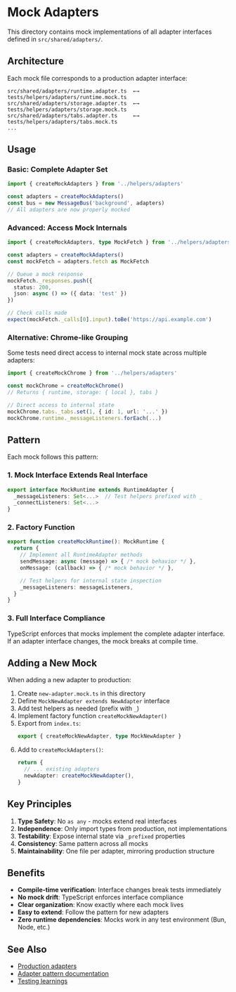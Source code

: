 # Mock Adapters

This directory contains mock implementations of all adapter interfaces defined in `src/shared/adapters/`.

## Architecture

Each mock file corresponds to a production adapter interface:

```
src/shared/adapters/runtime.adapter.ts  ←→  tests/helpers/adapters/runtime.mock.ts
src/shared/adapters/storage.adapter.ts  ←→  tests/helpers/adapters/storage.mock.ts
src/shared/adapters/tabs.adapter.ts     ←→  tests/helpers/adapters/tabs.mock.ts
...
```

## Usage

### Basic: Complete Adapter Set

```typescript
import { createMockAdapters } from '../helpers/adapters'

const adapters = createMockAdapters()
const bus = new MessageBus('background', adapters)
// All adapters are now properly mocked
```

### Advanced: Access Mock Internals

```typescript
import { createMockAdapters, type MockFetch } from '../helpers/adapters'

const adapters = createMockAdapters()
const mockFetch = adapters.fetch as MockFetch

// Queue a mock response
mockFetch._responses.push({
  status: 200,
  json: async () => ({ data: 'test' })
})

// Check calls made
expect(mockFetch._calls[0].input).toBe('https://api.example.com')
```

### Alternative: Chrome-like Grouping

Some tests need direct access to internal mock state across multiple adapters:

```typescript
import { createMockChrome } from '../helpers/adapters'

const mockChrome = createMockChrome()
// Returns { runtime, storage: { local }, tabs }

// Direct access to internal state
mockChrome.tabs._tabs.set(1, { id: 1, url: '...' })
mockChrome.runtime._messageListeners.forEach(...)
```

## Pattern

Each mock follows this pattern:

### 1. Mock Interface Extends Real Interface

```typescript
export interface MockRuntime extends RuntimeAdapter {
  _messageListeners: Set<...>  // Test helpers prefixed with _
  _connectListeners: Set<...>
}
```

### 2. Factory Function

```typescript
export function createMockRuntime(): MockRuntime {
  return {
    // Implement all RuntimeAdapter methods
    sendMessage: async (message) => { /* mock behavior */ },
    onMessage: (callback) => { /* mock behavior */ },

    // Test helpers for internal state inspection
    _messageListeners: messageListeners,
  }
}
```

### 3. Full Interface Compliance

TypeScript enforces that mocks implement the complete adapter interface. If an adapter interface changes, the mock breaks at compile time.

## Adding a New Mock

When adding a new adapter to production:

1. Create `new-adapter.mock.ts` in this directory
2. Define `MockNewAdapter extends NewAdapter` interface
3. Add test helpers as needed (prefix with `_`)
4. Implement factory function `createMockNewAdapter()`
5. Export from `index.ts`:
   ```typescript
   export { createMockNewAdapter, type MockNewAdapter }
   ```
6. Add to `createMockAdapters()`:
   ```typescript
   return {
     // ... existing adapters
     newAdapter: createMockNewAdapter(),
   }
   ```

## Key Principles

1. **Type Safety**: No `as any` - mocks extend real interfaces
2. **Independence**: Only import types from production, not implementations
3. **Testability**: Expose internal state via `_prefixed` properties
4. **Consistency**: Same pattern across all mocks
5. **Maintainability**: One file per adapter, mirroring production structure

## Benefits

- **Compile-time verification**: Interface changes break tests immediately
- **No mock drift**: TypeScript enforces interface compliance
- **Clear organization**: Know exactly where each mock lives
- **Easy to extend**: Follow the pattern for new adapters
- **Zero runtime dependencies**: Mocks work in any test environment (Bun, Node, etc.)

## See Also

- [Production adapters](../../../src/shared/adapters/)
- [Adapter pattern documentation](../../../docs/TECHNICAL.md)
- [Testing learnings](../../../learnings.md)
